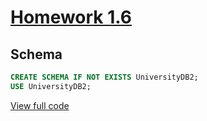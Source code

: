 # [Homework 1.6](https://github.com/hendraanggrian/IIT-CS425/raw/assets/assignments/homework1_6.pdf)

## Schema

```sql
CREATE SCHEMA IF NOT EXISTS UniversityDB2;
USE UniversityDB2;
```

[View full code](https://github.com/hendraanggrian/IIT-CS425/blob/main/university_db2/initialize.sql)
